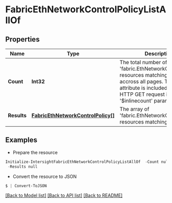 # FabricEthNetworkControlPolicyListAllOf
## Properties

Name | Type | Description | Notes
------------ | ------------- | ------------- | -------------
**Count** | **Int32** | The total number of &#39;fabric.EthNetworkControlPolicy&#39; resources matching the request, accross all pages. The &#39;Count&#39; attribute is included when the HTTP GET request includes the &#39;$inlinecount&#39; parameter. | [optional] 
**Results** | [**FabricEthNetworkControlPolicy[]**](FabricEthNetworkControlPolicy.md) | The array of &#39;fabric.EthNetworkControlPolicy&#39; resources matching the request. | [optional] 

## Examples

- Prepare the resource
```powershell
Initialize-IntersightFabricEthNetworkControlPolicyListAllOf  -Count null `
 -Results null
```

- Convert the resource to JSON
```powershell
$ | Convert-ToJSON
```

[[Back to Model list]](../README.md#documentation-for-models) [[Back to API list]](../README.md#documentation-for-api-endpoints) [[Back to README]](../README.md)

